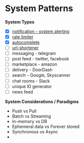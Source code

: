 # System Patterns

**System Types**

- [x] [notification - system alerting](notification-system.md)
- [x] [rate limiter](./rate-limiter.md)
- [x] [autocomplete](./search-autocomplete.md)
- [ ] [url-shortener](./url-shortener.md)
- [ ] messaging - telegram
- [ ] post feed - twitter, facebook
- [ ] marketplace - amazon
- [ ] delivery - DoorDash
- [ ] search - Google, Skyscanner
- [ ] chat rooms - Slack
- [ ] unique ID generator
- [ ] news feed

**System Considerations / Paradigms**

- Push vs Pull
- Batch vs Streaming
- In-memory vs DB
- Ephemeral data vs Forever stored
- Synchronous vs Async
- 
